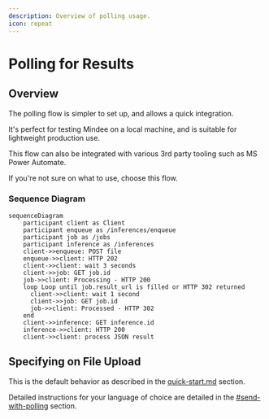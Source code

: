 ```yaml
---
description: Overview of polling usage.
icon: repeat
---
```


# Polling for Results

## Overview

The polling flow is simpler to set up, and allows a quick integration.

It's perfect for testing Mindee on a local machine, and is suitable for lightweight production use.

This flow can also be integrated with various 3rd party tooling such as MS Power Automate.

If you're not sure on what to use, choose this flow.

### Sequence Diagram

```mermaid
sequenceDiagram
    participant client as Client
    participant enqueue as /inferences/enqueue
    participant job as /jobs
    participant inference as /inferences
    client->>enqueue: POST file
    enqueue->>client: HTTP 202
    client->>client: wait 3 seconds
    client->>job: GET job.id
    job->>client: Processing - HTTP 200
    loop Loop until job.result_url is filled or HTTP 302 returned
      client->>client: wait 1 second
      client->>job: GET job.id
      job->>client: Processed - HTTP 302
    end
    client->>inference: GET inference.id
    inference->>client: HTTP 200
    client->>client: process JSON result
```

## Specifying on File Upload

This is the default behavior as described in the [quick-start.md](client-libraries-sdk/quick-start.md "mention") section.

Detailed instructions for your language of choice are detailed in the [#send-with-polling](client-libraries-sdk/send-a-file-or-url.md#send-with-polling "mention") section.
